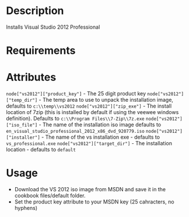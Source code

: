 Description
===========

Installs Visual Studio 2012 Professional

Requirements
============

Attributes
==========

`node["vs2012"]["product_key"]` - The 25 digit product key
`node["vs2012"]["temp_dir"]` - The temp area to use to unpack the installation image, defaults to `c:\\temp\\vs2012`
`node["vs2012"]["zip_exe"]` - The install location of 7zip (this is installed by default if using the veewee windows definition).  Defaults to `c:\\Program Files\\7-Zip\\7z.exe`
`node["vs2012"]["iso_file"]` - The name of the installation iso image defaults to `en_visual_studio_professional_2012_x86_dvd_920779.iso`
`node["vs2012"]["installer"]` -  The name of the vs installation exe - defaults to `vs_professional.exe`
`node["vs2012"]["target_dir"]` - The installation location - defaults to `default`

Usage
=====

* Download the VS 2012 iso image from MSDN and save it in the cookbook files/default folder.
* Set the product key attribute to your MSDN key (25 cahracters, no hyphens)

